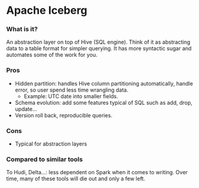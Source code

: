 # Apache Iceberg

### What is it?
An abstraction layer on top of Hive (SQL engine). Think of it as abstracting data to a table format for simpler querying. It has more syntactic sugar and automates some of the work for you.

### Pros
- Hidden partition: handles Hive column partitioning automatically, handle error, so user spend less time wrangling data.
    - Example: UTC date into smaller fields.
- Schema evolution: add some features typical of SQL such as add, drop, update...
- Version roll back, reproducible queries.

### Cons
- Typical for abstraction layers

### Compared to similar tools
To Hudi, Delta...: less dependent on Spark when it comes to writing.
Over time, many of these tools will die out and only a few left.